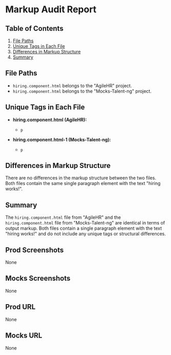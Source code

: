 # Markup Audit Report

## Table of Contents

1. [File Paths](#file-paths)
2. [Unique Tags in Each File](#unique-tags-in-each-file)
3. [Differences in Markup Structure](#differences-in-markup-structure)
4. [Summary](#summary)

## File Paths

- `hiring.component.html` belongs to the "AgileHR" project.
- `hiring.component.html` belongs to the "Mocks-Talent-ng" project.

## Unique Tags in Each File

- **hiring.component.html (AgileHR):**

  - `p`

- **hiring.component.html-1 (Mocks-Talent-ng):**
  - `p`

## Differences in Markup Structure

There are no differences in the markup structure between the two files. Both files contain the same single paragraph element with the text "hiring works!".

## Summary

The `hiring.component.html` file from "AgileHR" and the `hiring.component.html` file from "Mocks-Talent-ng" are identical in terms of output markup. Both files contain a single paragraph element with the text "hiring works!" and do not include any unique tags or structural differences.

## Prod Screenshots

None

## Mocks Screenshots

None

## Prod URL

None

## Mocks URL

None
